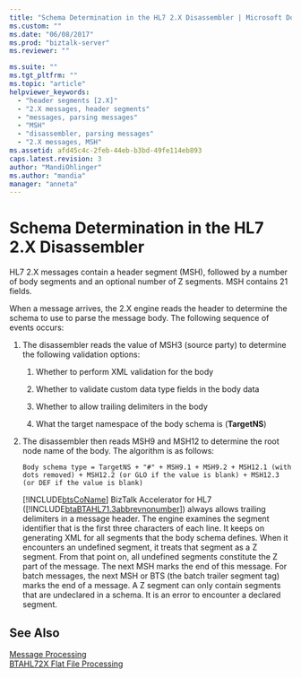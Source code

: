 ```yaml
---
title: "Schema Determination in the HL7 2.X Disassembler | Microsoft Docs"
ms.custom: ""
ms.date: "06/08/2017"
ms.prod: "biztalk-server"
ms.reviewer: ""

ms.suite: ""
ms.tgt_pltfrm: ""
ms.topic: "article"
helpviewer_keywords: 
  - "header segments [2.X]"
  - "2.X messages, header segments"
  - "messages, parsing messages"
  - "MSH"
  - "disassembler, parsing messages"
  - "2.X messages, MSH"
ms.assetid: afd45c4c-2feb-44eb-b3bd-49fe114eb893
caps.latest.revision: 3
author: "MandiOhlinger"
ms.author: "mandia"
manager: "anneta"
---
```

# Schema Determination in the HL7 2.X Disassembler
HL7 2.X messages contain a header segment (MSH), followed by a number of body segments and an optional number of Z segments. MSH contains 21 fields.  
  
 When a message arrives, the 2.X engine reads the header to determine the schema to use to parse the message body. The following sequence of events occurs:  
  
1. The disassembler reads the value of MSH3 (source party) to determine the following validation options:  
  
   1.  Whether to perform XML validation for the body  
  
   2.  Whether to validate custom data type fields in the body data  
  
   3.  Whether to allow trailing delimiters in the body  
  
   4.  What the target namespace of the body schema is (**TargetNS**)  
  
2. The disassembler then reads MSH9 and MSH12 to determine the root node name of the body. The algorithm is as follows:  
  
   ```  
   Body schema type = TargetNS + "#" + MSH9.1 + MSH9.2 + MSH12.1 (with dots removed) + MSH12.2 (or GLO if the value is blank) + MSH12.3 (or DEF if the value is blank)  
   ```  
  
    [!INCLUDE[btsCoName](../../includes/btsconame-md.md)] BizTalk Accelerator for HL7 ([!INCLUDE[btaBTAHL71.3abbrevnonumber](../../includes/btabtahl71-3abbrevnonumber-md.md)]) always allows trailing delimiters in a message header. The engine examines the segment identifier that is the first three characters of each line. It keeps on generating XML for all segments that the body schema defines. When it encounters an undefined segment, it treats that segment as a Z segment. From that point on, all undefined segments constitute the Z part of the message. The next MSH marks the end of this message. For batch messages, the next MSH or BTS (the batch trailer segment tag) marks the end of a message. A Z segment can only contain segments that are undeclared in a schema. It is an error to encounter a declared segment.  
  
## See Also  
 [Message Processing](../../adapters-and-accelerators/accelerator-hl7/message-processing.md)   
 [BTAHL72X Flat File Processing](../../adapters-and-accelerators/accelerator-hl7/btahl72x-flat-file-processing.md)